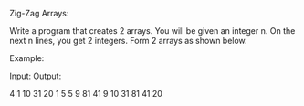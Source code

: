 Zig-Zag Arrays:


Write a program that creates 2 arrays. You will be given an integer n. On the next n lines, you get 2 integers. Form 2 arrays as shown below.



Example:

  
Input:                  Output:

4                      1 10 31 20
1 5                    5 9 81 41
9 10
31 81
41 20
